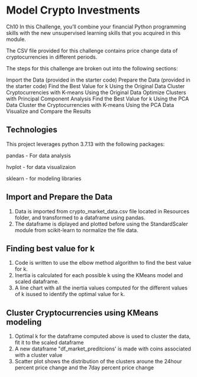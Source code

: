 # Model Crypto Investments
Ch10
In this Challenge, you’ll combine your financial Python programming skills with the new unsupervised learning skills that you acquired in this module.

The CSV file provided for this challenge contains price change data of cryptocurrencies in different periods.

The steps for this challenge are broken out into the following sections:

Import the Data (provided in the starter code)
Prepare the Data (provided in the starter code)
Find the Best Value for k Using the Original Data
Cluster Cryptocurrencies with K-means Using the Original Data
Optimize Clusters with Principal Component Analysis
Find the Best Value for k Using the PCA Data
Cluster the Cryptocurrencies with K-means Using the PCA Data
Visualize and Compare the Results

## Technologies
This project leverages python 3.7.13 with the following packages:

pandas - For data analysis

hvplot - for data visualizaion

sklearn - for modeling libraries

## Import and Prepare the Data
1. Data is imported from crypto_market_data.csv file located in Resources folder, and transformed to a dataframe using pandas.  
2. The dataframe is diplayed and plotted before using the StandardScaler module from scikit-learn to normalize the file data. 

## Finding best value for k
1. Code is written to use the elbow method algorithm to find the best value for k.
2. Inertia is calculated for each possible k using the KMeans model and scaled dataframe. 
3. A line chart with all the inertia values computed for the different values of k isused to identify the optimal value for k.

## Cluster Cryptocurrencies using KMeans modeling
1. Optimal k for the dataframe computed above is used to cluster the data, fit it to the scaled dataframe
2. A new dataframe "df_market_preditcions' is made with coins associated with a cluster value
3. Scatter plot shows the distribution of the clusters aroune the 24hour percent price change and the 7day percent price change

